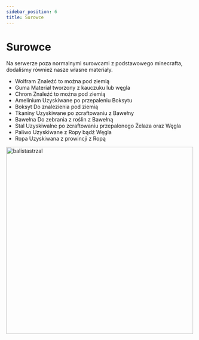 ```yaml
---
sidebar_position: 6
title: Surowce
---
```


# Surowce
Na serwerze poza normalnymi surowcami z podstawowego minecrafta, dodaliśmy również nasze własne materiały.
- Wolfram  Znaleźć to można pod ziemią
- Guma  Materiał tworzony z kauczuku lub węgla
- Chrom  Znaleźć to można pod ziemią
- Amelinium  Uzyskiwane po przepaleniu Boksytu
- Boksyt  Do znalezienia pod ziemią
- Tkaniny  Uzyskiwane po zcraftowaniu z Bawełny
- Bawełna  Do zebrania z roślin z Bawełną
- Stal  Uzyskiwalne po zcraftowaniu przepalonego Żelaza oraz Węgla
- Paliwo  Uzyskiwane z Ropy bądź Węgla
- Ropa  Uzyskiwana z prowincji z Ropą

<div class="box">
    <img 
    src={require('./img/seksiak-ez.gif').default}
    alt="balistastrzal"
    width="500"
    />
</div>